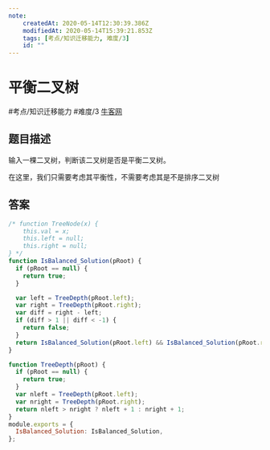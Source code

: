```yaml
---
note:
    createdAt: 2020-05-14T12:30:39.386Z
    modifiedAt: 2020-05-14T15:39:21.853Z
    tags: [考点/知识迁移能力, 难度/3]
    id: ""
---
```

# 平衡二叉树
#考点/知识迁移能力 #难度/3 [牛客网](https://www.nowcoder.com/practice/8b3b95850edb4115918ecebdf1b4d222?tpId=13&tqId=11192&tPage=1&rp=1&ru=/ta/coding-interviews&qru=/ta/coding-interviews/question-ranking)
<!-- @crossnote.comment "id":"bf1db5a2-8e2d-4dc2-aa83-fa00e72c910c" -->  
## 题目描述
输入一棵二叉树，判断该二叉树是否是平衡二叉树。

在这里，我们只需要考虑其平衡性，不需要考虑其是不是排序二叉树

## 答案

```javascript
/* function TreeNode(x) {
    this.val = x;
    this.left = null;
    this.right = null;
} */
function IsBalanced_Solution(pRoot) {
  if (pRoot == null) {
    return true;
  }

  var left = TreeDepth(pRoot.left);
  var right = TreeDepth(pRoot.right);
  var diff = right - left;
  if (diff > 1 || diff < -1) {
    return false;
  }
  return IsBalanced_Solution(pRoot.left) && IsBalanced_Solution(pRoot.right);
}

function TreeDepth(pRoot) {
  if (pRoot == null) {
    return true;
  }
  var nleft = TreeDepth(pRoot.left);
  var nright = TreeDepth(pRoot.right);
  return nleft > nright ? nleft + 1 : nright + 1;
}
module.exports = {
  IsBalanced_Solution: IsBalanced_Solution,
};
```

